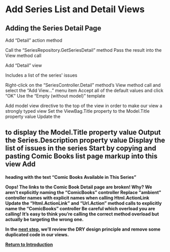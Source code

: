
# Add Series List and Detail Views

## Adding the Series Detail Page

Add “Detail” action method

Call the “SeriesRepository.GetSeriesDetail” method
Pass the result into the View method call

Add “Detail” view

Includes a list of the series' issues

Right-click on the “SeriesController.Detail” method’s View method call and select the “Add View…” menu item
  Accept all of the default values and click “OK”
  Use the “Empty (without model)” template

Add model view directive to the top of the view in order to make our view a strongly typed view
Set the ViewBag.Title property to the Model.Title property value
Update the <h2> to display the Model.Title property value
Output the Series.Description property value
Display the list of issues in the series
  Start by copying and pasting Comic Books list page markup into this view
  Add <h4> heading with the text “Comic Books Available in This Series”

Oops! The links to the Comic Book Detail page are broken!
  Why? We aren’t explicitly naming the “ComicBooks” controller
  Replace "ambient" controller names with explicit names when calling Html.ActionLink
  Update the “Html.ActionLink” and “Url.Action” method calls to explicitly name the “ComicBooks” controller
    Be careful which overload you are calling! It’s easy to think you’re calling the correct method overload but actually be targeting the wrong one.

In the [next step](07-removing-duplicated-view-code.md), we’ll review the DRY design principle and remove some duplicated code in our views.

[Return to Introduction](01-introduction.md)
